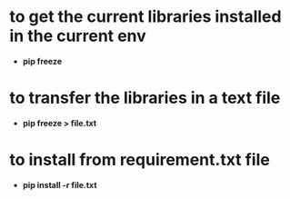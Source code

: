 # to get the current libraries installed in the current env
- **pip freeze**

# to transfer the libraries in a text file
- **pip freeze > file.txt**

# to install from requirement.txt file
- **pip install -r file.txt**